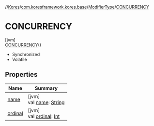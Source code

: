 //[Kores](../../../../index.md)/[com.koresframework.kores.base](../../index.md)/[ModifierType](../index.md)/[CONCURRENCY](index.md)

# CONCURRENCY

[jvm]\
[CONCURRENCY](index.md)()

<ul><li>Synchronized</li><li>Volatile</li></ul>

## Properties

| Name | Summary |
|---|---|
| [name](name.md) | [jvm]<br>val [name](name.md): [String](https://kotlinlang.org/api/latest/jvm/stdlib/kotlin/-string/index.html) |
| [ordinal](ordinal.md) | [jvm]<br>val [ordinal](ordinal.md): [Int](https://kotlinlang.org/api/latest/jvm/stdlib/kotlin/-int/index.html) |
